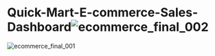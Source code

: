 # Quick-Mart-E-commerce-Sales-Dashboard![ecommerce_final_002](https://github.com/abhishek201294/Quick-Mart-E-commerce-Sales-Dashboard/assets/128690971/c1dc9650-9fbf-40c8-94c7-27a72cd265ef)
![ecommerce_final_001](https://github.com/abhishek201294/Quick-Mart-E-commerce-Sales-Dashboard/assets/128690971/8d010d8f-8cf5-44a4-935f-dd860336370a)
